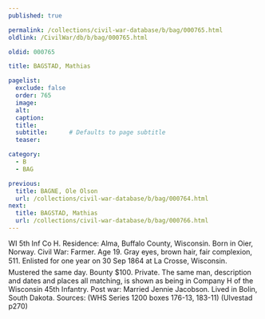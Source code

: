```yaml
---
published: true

permalink: /collections/civil-war-database/b/bag/000765.html
oldlink: /CivilWar/db/b/bag/000765.html

oldid: 000765

title: BAGSTAD, Mathias

pagelist:
  exclude: false
  order: 765
  image: 
  alt:
  caption:
  title:
  subtitle:      # Defaults to page subtitle
  teaser:

category: 
  - B 
  - BAG

previous:
  title: BAGNE, Ole Olson
  url: /collections/civil-war-database/b/bag/000764.html  
next:
  title: BAGSTAD, Mathias
  url: /collections/civil-war-database/b/bag/000766.html   
---
```

WI 5th Inf Co H. Residence: Alma, Buffalo County, Wisconsin. Born in Oier, Norway. Civil War: Farmer. Age 19. Gray eyes, brown hair, fair complexion, 5&#146;11&#148;. Enlisted for one year on 30 Sep 1864 at La Crosse, Wisconsin. Mustered the same day. Bounty $100. Private. The same man, description and dates and places all matching, is shown as being in Company H of the Wisconsin 45th Infantry. Post war: Married Jennie Jacobson. Lived in Bolin, South Dakota. Sources: (WHS Series 1200 boxes 176-13, 183-11) (Ulvestad p270)